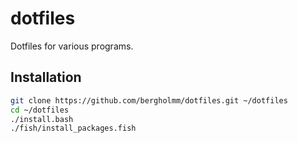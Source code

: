 # dotfiles
Dotfiles for various programs.

## Installation

```bash
git clone https://github.com/bergholmm/dotfiles.git ~/dotfiles
cd ~/dotfiles
./install.bash
./fish/install_packages.fish
```
